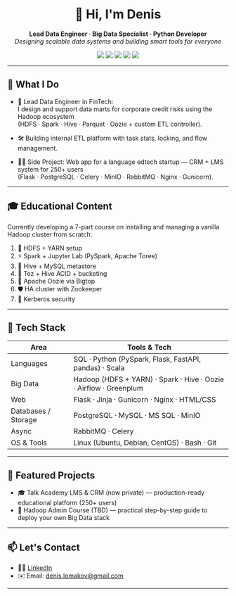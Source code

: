 <h1 align="center">👋 Hi, I'm Denis</h1>

<p align="center">
  <b>Lead Data Engineer · Big Data Specialist · Python Developer</b><br>
  <i>Designing scalable data systems and building smart tools for everyone</i>
</p>

<p align="center">
  <img src="https://img.shields.io/badge/Python-3.8-blue?logo=python" />
  <img src="https://img.shields.io/badge/Apache_Spark-3.2-orange?logo=apache-spark" />
  <img src="https://img.shields.io/badge/Hadoop-3.3.6-yellow?logo=apache-hadoop" />
  <img src="https://img.shields.io/badge/Flask-2.3.3-lightgrey?logo=flask" />
  <img src="https://img.shields.io/badge/PostgreSQL-14-blue?logo=postgresql" />
</p>

---

## 🚀 What I Do

- 🧠 Lead Data Engineer in FinTech:  
  I design and support data marts for corporate credit risks using the Hadoop ecosystem  
  (HDFS · Spark · Hive · Parquet · Oozie + custom ETL controller).

- 🛠️ Building internal ETL platform with task stats, locking, and flow management.

- 👨‍🏫 Side Project: Web app for a language edtech startup — CRM + LMS system for 250+ users  
  (Flask · PostgreSQL · Celery · MinIO · RabbitMQ · Nginx · Gunicorn).

---

## 🎓 Educational Content

Currently developing a 7-part course on installing and managing a vanilla Hadoop cluster from scratch:

1. 🧱 HDFS + YARN setup  
2. ⚡ Spark + Jupyter Lab (PySpark, Apache Toree)  
3. 🐝 Hive + MySQL metastore  
4. 🔄 Tez + Hive ACID + bucketing  
5. 📅 Apache Oozie via Bigtop  
6. 🛡️ HA cluster with Zookeeper
7. 🔐 Kerberos security

---

## 🧰 Tech Stack

| Area             | Tools & Tech                                                                 |
|------------------|------------------------------------------------------------------------------|
| Languages    | SQL · Python (PySpark, Flask, FastAPI, pandas) · Scala                         |
| Big Data     | Hadoop (HDFS + YARN) · Spark · Hive · Oozie · Airflow · Greenplum            |
| Web          | Flask · Jinja · Gunicorn · Nginx · HTML/CSS                                  |
| Databases / Storage    | PostgreSQL · MySQL · MS SQL · MinIO                                                  |
| Async| RabbitMQ · Celery                                                    |
| OS & Tools   | Linux (Ubuntu, Debian, CentOS) · Bash · Git                                  |

---

## 📌 Featured Projects

- 🎓 Talk Academy LMS & CRM (now private) — production-ready educational platform (250+ users)  
- 📘 Hadoop Admin Course (TBD) — practical step-by-step guide to deploy your own Big Data stack  

---

## 📫 Let's Contact

- 🧑‍💼 [LinkedIn](#)  
- ✉️ Email: denis.lomakov@gmail.com

---
